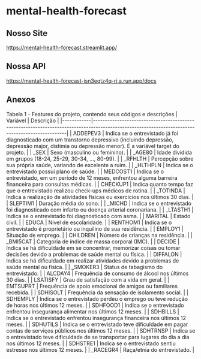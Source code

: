 # mental-health-forecast

## Nosso Site
https://mental-health-forecast.streamlit.app/

## Nossa API
https://mental-health-forecast-isn3eqtz4q-rj.a.run.app/docs

## Anexos
Tabela 1 - Features do projeto, contendo seus códigos e descrições
| Variável   | Descrição                                                                                                                                       |
|------------|-------------------------------------------------------------------------------------------------------------------------------------------------|
| ADDEPEV3   | Indica se o entrevistado já foi diagnosticado com um transtorno depressivo (incluindo depressão, depressão major, distimia ou depressão menor). É a variável target do projeto. |
| _SEX       | Sexo (masculino ou feminino).                                                                                                                   |
| _AGE80     | Idade dividida em grupos (18-24, 25-29, 30-34, …, 80-99).                                                                                       |
| _RFHLTH    | Percepção sobre sua própria saúde, variando de excelente a ruim.                                                                                |
| _HLTHPLN   | Indica se o entrevistado possui plano de saúde.                                                                                                 |
| MEDCOST1   | Indica se o entrevistado, em um período de 12 meses, enfrentou alguma barreira financeira para consultas médicas.                               |
| CHECKUP1   | Indica quanto tempo faz que o entrevistado realizou check-ups médicos de rotina.                                                                |
| _TOTINDA   | Indica a realização de atividades físicas ou exercícios nos últimos 30 dias.                                                                    |
| SLEPTIM1   | Duração média do sono.                                                                                                                          |
| _MICHD     | Indica se o entrevistado foi diagnosticado com infarto ou doença arterial coronariana.                                                          |
| _LTASTH1   | Indica se o entrevistado foi diagnosticado com asma.                                                                                            |
| MARITAL    | Estado civil.                                                                                                                                   |
| EDUCA      | Nível de escolaridade.                                                                                                                          |
| RENTHOM1   | Indica se o entrevistado é proprietário ou inquilino de sua residência.                                                                         |
| EMPLOY1    | Situação de emprego.                                                                                                                            |
| CHILDREN   | Número de crianças na residência.                                                                                                               |
| _BMI5CAT   | Categoria de índice de massa corporal (IMC).                                                                                                    |
| DECIDE     | Indica se há dificuldade em se concentrar, memorizar coisas ou tomar decisões devido a problemas de saúde mental ou física.                     |
| DIFFALON   | Indica se há dificuldade em realizar atividades devido a problemas de saúde mental ou física.                                                   |
| _SMOKER3   | Status de tabagismo do entrevistado.                                                                                                            |
| ALCDAY4    | Frequência de consumo de álcool nos últimos 30 dias.                                                                                            |
| LSATISFY   | Grau de satisfação com a vida em geral.                                                                                                         |
| EMTSUPRT   | Frequência de apoio emocional de amigos ou familiares recebida.                                                                                 |
| SDHISOLT   | Frequência da sensação de isolamento social.                                                                                                    |
| SDHEMPLY   | Indica se o entrevistado perdeu o emprego ou teve redução de horas nos últimos 12 meses.                                                        |
| SDHFOOD1   | Indica se o entrevistado enfrentou insegurança alimentar nos últimos 12 meses.                                                                  |
| SDHBILLS   | Indica se o entrevistado enfrentou insegurança financeira nos últimos 12 meses.                                                                 |
| SDHUTILS   | Indica se o entrevistado teve dificuldade em pagar contas de serviços públicos nos últimos 12 meses.                                            |
| SDHTRNSP   | Indica se o entrevistado teve dificuldade de se transportar para lugares do dia a dia nos últimos 12 meses.                                     |
| SDHSTRE1   | Indica se o entrevistado sentiu estresse nos últimos 12 meses.                                                                                  |
| _RACEGR4   | Raça/etnia do entrevistado.                                                                                                                     |
